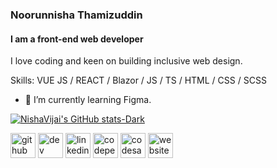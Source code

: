 ### Noorunnisha Thamizuddin
#### I am a front-end web developer
I love coding and keen on building inclusive web design.

Skills: VUE JS / REACT / Blazor / JS / TS / HTML / CSS / SCSS

- 🌱 I’m currently learning Figma.

[![NishaVijai's GitHub stats-Dark](https://github-readme-stats.vercel.app/api?username=nishavijai&show_icons=true&theme=dark#gh-dark-mode-only)](https://github.com/nishavijai/github-readme-stats#gh-dark-mode-only)

[<img src='https://cdn.jsdelivr.net/npm/simple-icons@3.0.1/icons/github.svg' alt='github' height='40'>](https://github.com/NishaVijai)  [<img src='https://cdn.jsdelivr.net/npm/simple-icons@3.0.1/icons/dev-dot-to.svg' alt='dev' height='40'>](https://dev.to/nishavijai)  [<img src='https://cdn.jsdelivr.net/npm/simple-icons@3.0.1/icons/linkedin.svg' alt='linkedin' height='40'>](https://www.linkedin.com/in/noorunnisha-thamizuddin-319976105/)  [<img src='https://cdn.jsdelivr.net/npm/simple-icons@3.0.1/icons/codepen.svg' alt='codepen' height='40'>](https://codepen.io/nishavijai)  [<img src='https://cdn.jsdelivr.net/npm/simple-icons@3.0.1/icons/codesandbox.svg' alt='codesandbox' height='40'>](https://codesandbox.io/u/NishaVijai)  [<img src='https://cdn.jsdelivr.net/npm/simple-icons@3.0.1/icons/icloud.svg' alt='website' height='40'>](https://nisha-vijai.netlify.app/)
